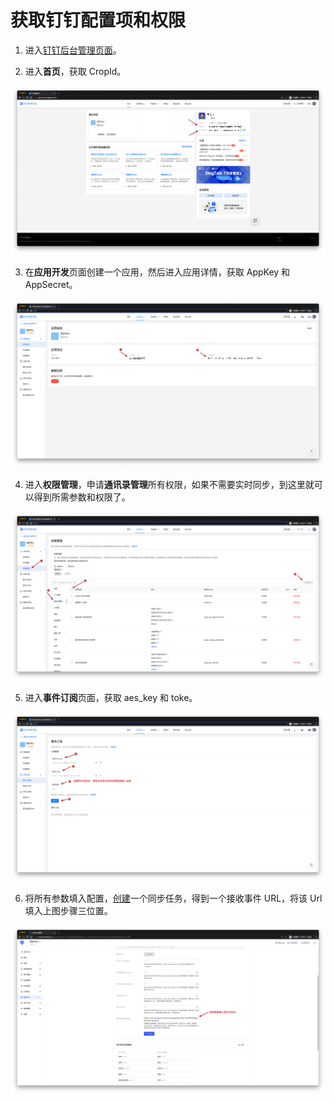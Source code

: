 # 获取钉钉配置项和权限

<LastUpdated/>

1. 进入[钉钉后台管理页面](https://open-dev.dingtalk.com/#/)。

2. 进入**首页**，获取 CropId。

<img src="../../images/ding-1.png" />

<br/>

3. 在**应用开发**页面创建一个应用，然后进入应用详情，获取 AppKey 和 AppSecret。

<img src="../../images/ding-2.png" />

<br/>

4. 进入**权限管理**，申请**通讯录管理**所有权限，如果不需要实时同步，到这里就可以得到所需参数和权限了。

<img src="../../images/ding-3.png" />

<br/>

5. 进入**事件订阅**页面，获取 aes_key 和 toke。

<img src="../../images/ding-4.png" />

<br/>

6. 将所有参数填入配置，[创建](../../create-sync/README.md)一个同步任务，得到一个接收事件 URL，将该 Url 填入上图步骤三位置。

<img src="../../images/ding-5.png" />

<br/>
